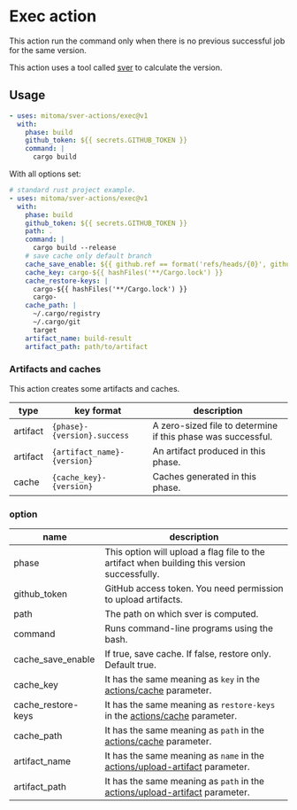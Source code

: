 # Exec action

This action run the command only when there is no previous successful job for the same version.

This action uses a tool called [sver][] to calculate the version.

## Usage

```yaml
- uses: mitoma/sver-actions/exec@v1
  with:
    phase: build
    github_token: ${{ secrets.GITHUB_TOKEN }}
    command: |
      cargo build
```

With all options set:

```yaml
# standard rust project example.
- uses: mitoma/sver-actions/exec@v1
  with:
    phase: build
    github_token: ${{ secrets.GITHUB_TOKEN }}
    path: .
    command: |
      cargo build --release
    # save cache only default branch
    cache_save_enable: ${{ github.ref == format('refs/heads/{0}', github.event.repository.default_branch) }}
    cache_key: cargo-${{ hashFiles('**/Cargo.lock') }}
    cache_restore-keys: |
      cargo-${{ hashFiles('**/Cargo.lock') }}
      cargo-
    cache_path: |
      ~/.cargo/registry
      ~/.cargo/git
      target
    artifact_name: build-result
    artifact_path: path/to/artifact
```

### Artifacts and caches

This action creates some artifacts and caches.

| type     | key format                  | description                                                  |
| -------- | --------------------------- | ------------------------------------------------------------ |
| artifact | `{phase}-{version}.success` | A zero-sized file to determine if this phase was successful. |
| artifact | `{artifact_name}-{version}` | An artifact produced in this phase.                          |
| cache    | `{cache_key}-{version}`     | Caches generated in this phase.                              |

### option

| name               | description                                                                                  |
| ------------------ | -------------------------------------------------------------------------------------------- |
| phase              | This option will upload a flag file to the artifact when building this version successfully. |
| github_token       | GitHub access token. You need permission to upload artifacts.                                |
| path               | The path on which sver is computed.                                                          |
| command            | Runs command-line programs using the bash.                                                   |
| cache_save_enable  | If true, save cache. If false, restore only. Default true.                                   |
| cache_key          | It has the same meaning as `key` in the [actions/cache][] parameter.                         |
| cache_restore-keys | It has the same meaning as `restore-keys` in the [actions/cache][] parameter.                |
| cache_path         | It has the same meaning as `path` in the [actions/cache][] parameter.                        |
| artifact_name      | It has the same meaning as `name` in the [actions/upload-artifact][] parameter.              |
| artifact_path      | It has the same meaning as `path` in the [actions/upload-artifact][] parameter.              |

[sver]: https://github.com/mitoma/sver
[actions/cache]: https://github.com/actions/cache#inputs
[actions/upload-artifact]: https://github.com/actions/upload-artifact
